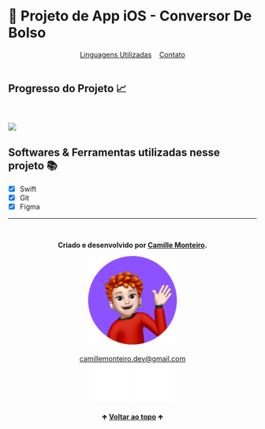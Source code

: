 # 📲 Projeto de App iOS - Conversor De Bolso

<div id="inicio" align=center>
<!--   <a href="#sobre">Sobre o projeto</a>&nbsp;&nbsp;&nbsp;
  <a href="screenshots">Screenshots/Protótipo</a>&nbsp;&nbsp;&nbsp; -->
  <a href="#linguagens">Linguagens Utilizadas</a>&nbsp;&nbsp;&nbsp;
  <a href="#contato">Contato</a> 
</div><br>

<h2>Progresso do Projeto 📈</h2><br>

<img src="https://img.shields.io/badge/Status-Em%20Andamento-yellow?style=for-the-badge&logo=cachet" height="30em"><br>

<!-- <h2 id="sobre">Sobre o projeto 🔎</h2>
<p>MyBookcase é um app desenvolvido para iOS em SwiftUi, que busca auxiliar o leitor com a organização de seus livros e leituras. No app é possível avaliar e adicionar comentários aos livros que o usuário está lendo, além de criar listas de livros em andamento e de livros desejados, assim como pesquisar informações sobre livros no app. O app consulta uma Api Rest e possui um banco de dados CRUD que permite que o usuário crie, leia, atualize e delete os dados cadastrados.<br>

Esse projeto foi desenvolvido para fins educativos.</p>

<h2 id="screenshots">Screenshots / Protótipo 📸</h2>

<img src="https://raw.githubusercontent.com/camimonteiro/Project_App_MyBookcase/main/img/Screenshot%201.png" width="800"><br><br>
<img src="https://raw.githubusercontent.com/camimonteiro/Project_App_MyBookcase/main/img/Screenshot%202.png" width="800">

**Acesse o Protótipo no [Figma](https://www.figma.com/embed?embed_host=share&url=https%3A%2F%2Fwww.figma.com%2Fproto%2Fmdtq6k0XvQLaq5GRRLtELC%2FApp-MyBookcase%3Fpage-id%3D0%253A1%26node-id%3D2%253A2%26viewport%3D241%252C48%252C0.33%26scaling%3Dscale-down%26starting-point-node-id%3D11%253A158).** -->

<h2 id="linguagens">Softwares & Ferramentas utilizadas nesse projeto 📚</h2>

- [x] Swift
- [x] Git
- [x] Figma

<hr>
<br> 
<div id="contato" align="center">

  **Criado e desenvolvido por [Camille Monteiro](https://www.linkedin.com/in/camillemonteiro/).**
  
 <div align="center">
   <img src="https://raw.githubusercontent.com/camimonteiro/Project_App_MyBookcase/main/img/Memoji%20-%20Camille_redondo_oi.png" height="180em"><br><br>
   <a href="mailto:camillemonteiro.dev@gmail.com">camillemonteiro.dev@gmail.com</a><br>
   <a href="https://github.com/camimonteiro" target="_blank"><img src="https://raw.githubusercontent.com/camimonteiro/Game_SaidaEscarlate/main/Images/GitHubwhite.png" height="80em" title="GitHub de Camille"></a>
   <a href="https://www.linkedin.com/in/camillemonteiro/" target="_blank"><img src="https://raw.githubusercontent.com/camimonteiro/Game_SaidaEscarlate/main/Images/LinkedInWhite.png" height="80em" title="LinkedIn de Camille"></a>
  </div>
</div>

<br>

<div align="center">
  &#129145;&nbsp;<a href="#inicio"><strong>Voltar ao topo</strong></a>&nbsp;&#129145;
</div>
